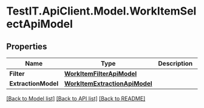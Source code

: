# TestIT.ApiClient.Model.WorkItemSelectApiModel

## Properties

Name | Type | Description | Notes
------------ | ------------- | ------------- | -------------
**Filter** | [**WorkItemFilterApiModel**](WorkItemFilterApiModel.md) |  | 
**ExtractionModel** | [**WorkItemExtractionApiModel**](WorkItemExtractionApiModel.md) |  | [optional] 

[[Back to Model list]](../README.md#documentation-for-models) [[Back to API list]](../README.md#documentation-for-api-endpoints) [[Back to README]](../README.md)

